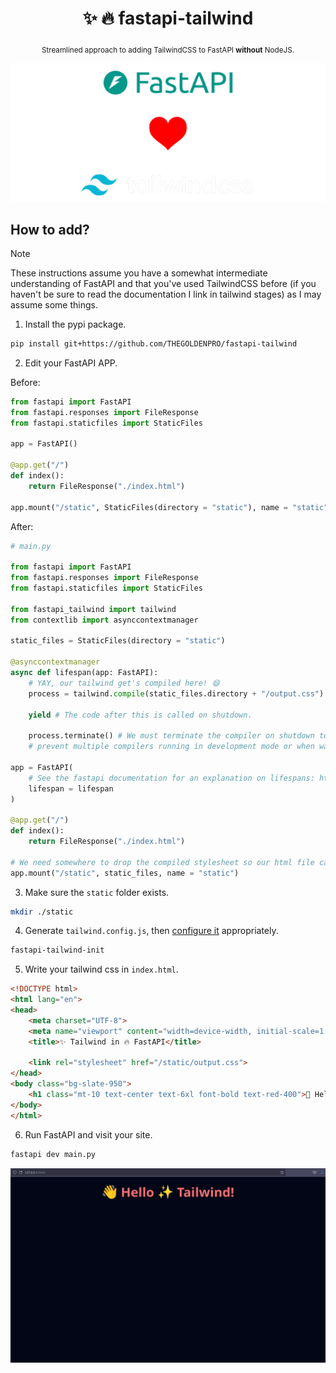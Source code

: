 <div align="center">

  # ✨ 🔥 fastapi-tailwind

  <sub>Streamlined approach to adding TailwindCSS to FastAPI **without** NodeJS.</sub>

  <img src="./assets/heart_banner_cropped.png">

</div>

## How to add?
> [!NOTE]
> These instructions assume you have a somewhat intermediate understanding of FastAPI and that you've used TailwindCSS before (if you haven't be sure to read the documentation I link in tailwind stages) as I may assume some things.

1. Install the pypi package.
```sh
pip install git+https://github.com/THEGOLDENPRO/fastapi-tailwind
```
2. Edit your FastAPI APP.

Before:
```python
from fastapi import FastAPI
from fastapi.responses import FileResponse
from fastapi.staticfiles import StaticFiles

app = FastAPI()

@app.get("/")
def index():
    return FileResponse("./index.html")

app.mount("/static", StaticFiles(directory = "static"), name = "static")
```

After:
```python
# main.py

from fastapi import FastAPI
from fastapi.responses import FileResponse
from fastapi.staticfiles import StaticFiles

from fastapi_tailwind import tailwind
from contextlib import asynccontextmanager

static_files = StaticFiles(directory = "static")

@asynccontextmanager
async def lifespan(app: FastAPI):
    # YAY, our tailwind get's compiled here! 😄
    process = tailwind.compile(static_files.directory + "/output.css")

    yield # The code after this is called on shutdown.

    process.terminate() # We must terminate the compiler on shutdown to
    # prevent multiple compilers running in development mode or when watch is enabled.

app = FastAPI(
    # See the fastapi documentation for an explanation on lifespans: https://fastapi.tiangolo.com/advanced/events/
    lifespan = lifespan
)

@app.get("/")
def index():
    return FileResponse("./index.html")

# We need somewhere to drop the compiled stylesheet so our html file can link it.
app.mount("/static", static_files, name = "static")
```

3. Make sure the `static` folder exists.
```sh
mkdir ./static
```
4. Generate `tailwind.config.js`, then [configure it](https://tailwindcss.com/docs/configuration) appropriately.
```sh
fastapi-tailwind-init
```
5. Write your tailwind css in `index.html`.
```html
<!DOCTYPE html>
<html lang="en">
<head>
    <meta charset="UTF-8">
    <meta name="viewport" content="width=device-width, initial-scale=1.0">
    <title>✨ Tailwind in 🔥 FastAPI</title>

    <link rel="stylesheet" href="/static/output.css">
</head>
<body class="bg-slate-950">
    <h1 class="mt-10 text-center text-6xl font-bold text-red-400">👋 Hello ✨ Tailwind!</h1>
</body>
</html>
```
6. Run FastAPI and visit your site.
```sh
fastapi dev main.py
```
<div align="center">

  <img width="800px" src="./assets/example_page_showcase.png">

</div>
